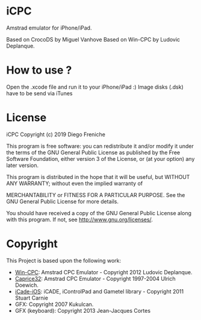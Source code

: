 iCPC
=======

Amstrad emulator for iPhone/iPad.

Based on CrocoDS by Miguel Vanhove
Based on Win-CPC by Ludovic Deplanque.

How to use ?
============

Open the .xcode file and run it to your iPhone/iPad :)
Image disks (.dsk) have to be send via iTunes

License
=======

iCPC Copyright (c) 2019 Diego Freniche

This program is free software: you can redistribute it and/or modify it under the terms of the GNU General Public License as published by the Free Software Foundation, either version 3 of the License, or (at your option) any later version.

This program is distributed in the hope that it will be useful, but WITHOUT ANY WARRANTY; without even the implied warranty of

MERCHANTABILITY or FITNESS FOR A PARTICULAR PURPOSE. See the GNU General Public License for more details.

You should have received a copy of the GNU General Public License along with this program. If not, see http://www.gnu.org/licenses/.

Copyright
=========
This Project is based upon the following work:

- [Win-CPC](http://demoniak-contrib.forumactif.com "Win-CPC"): Amstrad CPC Emulator - Copyright 2012 Ludovic Deplanque.
- [Caprice32](https://sourceforge.net/projects/caprice32/ "Caprice32"): Amstrad CPC Emulator - Copyright 1997-2004 Ulrich Doewich.
- [iCade-iOS](https://github.com/scarnie/iCade-iOS "iCade-iOS"): iCADE, iControlPad and Gametel library - Copyright 2011 Stuart Carnie
- GFX: Copyright 2007 Kukulcan.
- GFX (keyboard): Copyright 2013 Jean-Jacques Cortes






